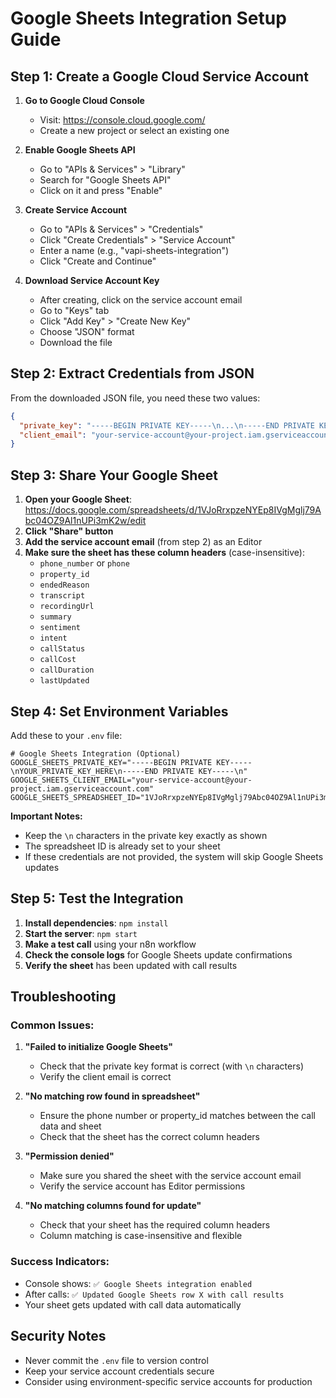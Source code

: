 # Google Sheets Integration Setup Guide

## Step 1: Create a Google Cloud Service Account

1. **Go to Google Cloud Console**
   - Visit: https://console.cloud.google.com/
   - Create a new project or select an existing one

2. **Enable Google Sheets API**
   - Go to "APIs & Services" > "Library"
   - Search for "Google Sheets API"
   - Click on it and press "Enable"

3. **Create Service Account**
   - Go to "APIs & Services" > "Credentials"
   - Click "Create Credentials" > "Service Account"
   - Enter a name (e.g., "vapi-sheets-integration")
   - Click "Create and Continue"

4. **Download Service Account Key**
   - After creating, click on the service account email
   - Go to "Keys" tab
   - Click "Add Key" > "Create New Key"
   - Choose "JSON" format
   - Download the file

## Step 2: Extract Credentials from JSON

From the downloaded JSON file, you need these two values:

```json
{
  "private_key": "-----BEGIN PRIVATE KEY-----\n...\n-----END PRIVATE KEY-----\n",
  "client_email": "your-service-account@your-project.iam.gserviceaccount.com"
}
```

## Step 3: Share Your Google Sheet

1. **Open your Google Sheet**: https://docs.google.com/spreadsheets/d/1VJoRrxpzeNYEp8IVgMglj79Abc04OZ9Al1nUPi3mK2w/edit
2. **Click "Share" button**
3. **Add the service account email** (from step 2) as an Editor
4. **Make sure the sheet has these column headers** (case-insensitive):
   - `phone_number` or `phone`
   - `property_id`
   - `endedReason`
   - `transcript`
   - `recordingUrl`
   - `summary`
   - `sentiment`
   - `intent`
   - `callStatus`
   - `callCost`
   - `callDuration`
   - `lastUpdated`

## Step 4: Set Environment Variables

Add these to your `.env` file:

```env
# Google Sheets Integration (Optional)
GOOGLE_SHEETS_PRIVATE_KEY="-----BEGIN PRIVATE KEY-----\nYOUR_PRIVATE_KEY_HERE\n-----END PRIVATE KEY-----\n"
GOOGLE_SHEETS_CLIENT_EMAIL="your-service-account@your-project.iam.gserviceaccount.com"
GOOGLE_SHEETS_SPREADSHEET_ID="1VJoRrxpzeNYEp8IVgMglj79Abc04OZ9Al1nUPi3mK2w"
```

**Important Notes:**
- Keep the `\n` characters in the private key exactly as shown
- The spreadsheet ID is already set to your sheet
- If these credentials are not provided, the system will skip Google Sheets updates

## Step 5: Test the Integration

1. **Install dependencies**: `npm install`
2. **Start the server**: `npm start`
3. **Make a test call** using your n8n workflow
4. **Check the console logs** for Google Sheets update confirmations
5. **Verify the sheet** has been updated with call results

## Troubleshooting

### Common Issues:

1. **"Failed to initialize Google Sheets"**
   - Check that the private key format is correct (with `\n` characters)
   - Verify the client email is correct

2. **"No matching row found in spreadsheet"**
   - Ensure the phone number or property_id matches between the call data and sheet
   - Check that the sheet has the correct column headers

3. **"Permission denied"**
   - Make sure you shared the sheet with the service account email
   - Verify the service account has Editor permissions

4. **"No matching columns found for update"**
   - Check that your sheet has the required column headers
   - Column matching is case-insensitive and flexible

### Success Indicators:

- Console shows: `✅ Google Sheets integration enabled`
- After calls: `✅ Updated Google Sheets row X with call results`
- Your sheet gets updated with call data automatically

## Security Notes

- Never commit the `.env` file to version control
- Keep your service account credentials secure
- Consider using environment-specific service accounts for production

